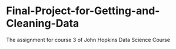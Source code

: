 # Final-Project-for-Getting-and-Cleaning-Data
The assignment for course 3 of John Hopkins Data Science Course

